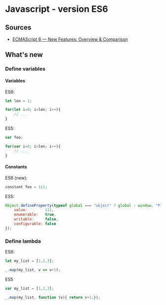 # Javascript - version ES6

## Sources

* [ECMAScript 6 — New Features: Overview & Comparison](http://es6-features.org/)

## What's new

### Define variables

#### Variables

ES6:
``` js
let len = 1;

for(let i=0; i<len; i++){
    // ...
}
```

ES5:
``` js
var foo;

for(var i=0; i<len; i++){
    // ....
}
```

#### Constants

ES6 (new):
``` js
constant foo = 111;
```

ES5:
``` js
Object.defineProperty(typeof global === "object" ? global : window, "PI", {
    value:        111,
    enumerable:   true,
    writable:     false,
    configurable: false
});
```

### Define lambda

ES6:
``` js
let my_list = [1,2,3];

_.map(my_list, v => v+1);
```

ES5
``` js
var my_list = [1,2,3];

_.map(my_list, function (v){ return v+1;});
```